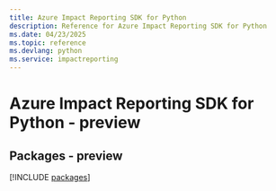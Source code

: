 ```yaml
---
title: Azure Impact Reporting SDK for Python
description: Reference for Azure Impact Reporting SDK for Python
ms.date: 04/23/2025
ms.topic: reference
ms.devlang: python
ms.service: impactreporting
---
```

# Azure Impact Reporting SDK for Python - preview
## Packages - preview
[!INCLUDE [packages](impact-reporting-index.md)]